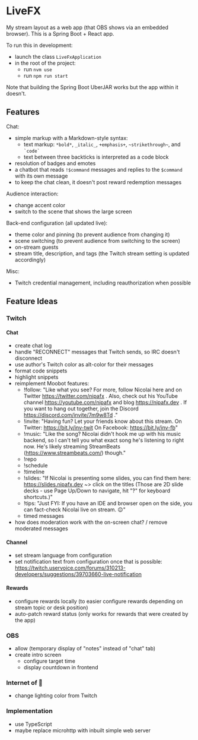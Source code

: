 # LiveFX

My stream layout as a web app (that OBS shows via an embedded browser).
This is a Spring Boot + React app.

To run this in development:

* launch the class `LiveFxApplication`
* in the root of the project:
	* run `nvm use`
	* run `npm run start`

Note that building the Spring Boot UberJAR works but the app within it doesn't.

## Features

Chat:
* simple markup with a Markdown-style syntax:
	* text markup: `*bold*`, `_italic_`, `+emphasis+`, `~strikethrough~`, and `` `code` ``
	* text between three backticks is interpreted as a code block
* resolution of badges and emotes
* a chatbot that reads `!$command` messages and replies to the `$command` with its own message
* to keep the chat clean, it doesn't post reward redemption messages

Audience interaction:
* change accent color
* switch to the scene that shows the large screen

Back-end configuration (all updated live):
* theme color and pinning (to prevent audience from changing it)
* scene switching (to prevent audience from switching to the screen)
* on-stream guests
* stream title, description, and tags (the Twitch stream setting is updated accordingly)

Misc:
* Twitch credential management, including reauthorization when possible

## Feature Ideas

### Twitch

#### Chat

* create chat log
* handle "RECONNECT" messages that Twitch sends, so IRC doesn't disconnect
* use author's Twitch color as alt-color for their messages
* format code snippets
* highlight snippets
* reimplement Moobot features:
	* !follow: "Like what you see? For more, follow Nicolai here and on Twitter https://twitter.com/nipafx . Also, check out his YouTube channel https://youtube.com/nipafx and blog https://nipafx.dev . If you want to hang out together, join the Discord https://discord.com/invite/7m9w8Td ."
	* !invite: "Having fun? Let your friends know about this stream. On Twitter: https://bit.ly/inv-twit On Facebook: https://bit.ly/inv-fb"
	* !music: "Like the song? Nicolai didn't hook me up with his music backend, so I can't tell you what exact song he's listening to right now. He's likely streaming StreamBeats (https://www.streambeats.com/) though."
	* !repo
	* !schedule
	* !timeline
	* !slides: "If Nicolai is presenting some slides, you can find them here: https://slides.nipafx.dev ~> click on the titles (Those are 2D slide decks - use Page Up/Down to navigate, hit "?" for keyboard shortcuts.)"
	* !tips: "Just FYI: If you have an IDE and browser open on the side, you can fact-check Nicolai live on stream. 😉"
	* timed messages
* how does moderation work with the on-screen chat? / remove moderated messages

#### Channel

* set stream language from configuration
* set notification text from configuration once that is possible:
  https://twitch.uservoice.com/forums/310213-developers/suggestions/39703660-live-notification

#### Rewards

* configure rewards locally (to easier configure rewards depending on stream topic or desk position)
* auto-patch reward status (only works for rewards that were created by the app)

### OBS

* allow (temporary display of "notes" instead of "chat" tab)
* create intro screen
	* configure target time
	* display countdown in frontend

### Internet of 💩

* change lighting color from Twitch

### Implementation

* use TypeScript
* maybe replace microhttp with inbuilt simple web server
